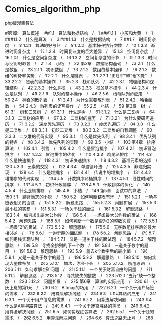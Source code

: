 # Comics_algorithm_phpphp版漫画算法#第1章　算法概述　##1.1　算法和数据结构　/　1###1.1.1　小灰和大黄　/　1###1.1.2　什么是算法　/　3###1.1.3　什么是数据结构　/　7##1.2　时间复杂度　/　81.2.1　算法的好与坏　/　81.2.2　基本操作执行次数　/　101.2.3　渐进时间复杂度　/　121.2.4　时间复杂度的巨大差异　/　151.3　空间复杂度　/　161.3.1　什么是空间复杂度　/　161.3.2　空间复杂度的计算　/　191.3.3　时间与空间的取舍　/　211.4　小结　/　22第2章　数据结构基础　/　232.1　什么是数组　/　232.1.1　初识数组　/　232.1.2　数组的基本操作　/　262.1.3　数组的优势和劣势　/　322.2　什么是链表　/　332.2.1 “正规军”和“地下党”　/　332.2.2　链表的基本操作　/　352.3　栈和队列　/　422.3.1　物理结构和逻辑结构　/　422.3.2　什么是栈　/　432.3.3　栈的基本操作　/　442.3.4　什么是队列　/　452.3.5　队列的基本操作　/　462.3.6　栈和队列的应用　/　502.4　神奇的散列表　/　512.4.1　为什么需要散列表　/　512.4.2　哈希函数　/　542.4.3　散列表的读写操作　/　552.5　小结　/　59第3章　树　/　613.1　树和二叉树　/　613.1.1　什么是树　/　613.1.2　什么是二叉树　/　643.1.3　二叉树的应用　/　673.2　二叉树的遍历　/　713.2.1　为什么要研究遍历　/　713.2.2　深度优先遍历　/　733.2.3　广度优先遍历　/　843.3　什么是二叉堆　/　883.3.1　初识二叉堆　/　883.3.2　二叉堆的自我调整　/　903.3.3　二叉堆的代码实现　/　953.4　什么是优先队列　/　983.4.1　优先队列的特点　/　983.4.2　优先队列的实现　/　993.5　小结　/　103第4章　排序算法　/　1054.1　引言　/　1054.2　什么是冒泡排序　/　1074.2.1　初识冒泡排序　/　1074.2.2　冒泡排序的优化　/　1104.2.3　鸡尾酒排序　/　1144.3　什么是快速排序　/　1184.3.1　初识快速排序　/　1184.3.2　基准元素的选择　/　1204.3.3　元素的交换　/　1224.3.4　单边循环法　/　1254.3.5　非递归实现　/　1284.4　什么是堆排序　/　1314.4.1　传说中的堆排序　/　1314.4.2　堆排序的代码实现　/　1344.5　计数排序和桶排序　/　1374.5.1　线性时间的排序　/　1374.5.2　初识计数排序　/　1384.5.3　计数排序的优化　/　1404.5.4　什么是桶排序　/　1454.6　小结　/　149第5章　面试中的算法　/　1505.1　踌躇满志的小灰　/　1505.2　如何判断链表有环　/　1515.2.1　一场与链表相关的面试　/　1515.2.2　解题思路　/　1555.2.3　问题扩展　/　1585.3　最小栈的实现　/　1615.3.1　一场关于栈的面试　/　1615.3.2　解题思路　/　1635.4　如何求出最大公约数　/　1665.4.1　一场求最大公约数的面试　/　1665.4.2　解题思路　/　1685.5　如何判断一个数是否为2的整数次幂　/　1735.5.1　一场很“2”的面试　/　1735.5.2　解题思路　/　1755.6　无序数组排序后的最大相邻差　/　1785.6.1　一道奇葩的面试题　/　1785.6.2　解题思路　/　1795.7　如何用栈实现队列　/　1845.7.1　又是一道关于栈的面试题　/　1845.7.2　解题思路　/　1865.8　寻找全排列的下一个数　/　1915.8.1　一道关于数字的题目　/　1915.8.2　解题思路　/　1935.9　删去k个数字后的最小值　/　1965.9.1　又是一道关于数字的题目　/　1965.9.2　解题思路　/　1985.10　如何实现大整数相加　/　2055.10.1　加法，你会不会　/　2055.10.2　解题思路　/　2065.11　如何求解金矿问题　/　2115.11.1　一个关于财富自由的问题　/　2115.11.2　解题思路　/　2135.12　寻找缺失的整数　/　2235.12.1 “五行”缺一个整数　/　2235.12.2　问题扩展　/　225第6章　算法的实际应用　/　2306.1　小灰上班的第1天　/　2306.2　Bitmap的巧用　/　2326.2.1　一个关于用户标签的需求　/　2326.2.2　用算法解决问题　/　2346.3　LRU算法的应用　/　2416.3.1　一个关于用户信息的需求　/　2416.3.2　用算法解决问题　/　2436.4　什么是A星寻路算法　/　2496.4.1　一个关于迷宫寻路的需求　/　2496.4.2　用算法解决问题　/　2516.5　如何实现红包算法　/　2626.5.1　一个关于钱的需求　/　2626.5.2　用算法解决问题　/　2646.6　算法之路无止境　/　268